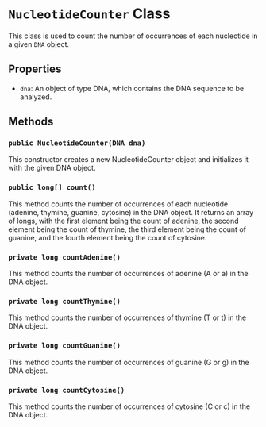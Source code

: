 # `NucleotideCounter` Class

This class is used to count the number of occurrences of each nucleotide in a given `DNA` object.

## Properties

- `dna`: An object of type DNA, which contains the DNA sequence to be analyzed.

## Methods

### `public NucleotideCounter(DNA dna)`
This constructor creates a new NucleotideCounter object and initializes it with the given DNA object.

### `public long[] count()`
This method counts the number of occurrences of each nucleotide (adenine, thymine, guanine, cytosine) in the DNA object. It returns an array of longs, with the first element being the count of adenine, the second element being the count of thymine, the third element being the count of guanine, and the fourth element being the count of cytosine.

### `private long countAdenine()`
This method counts the number of occurrences of adenine (A or a) in the DNA object.

### `private long countThymine()`
This method counts the number of occurrences of thymine (T or t) in the DNA object.

### `private long countGuanine()`
This method counts the number of occurrences of guanine (G or g) in the DNA object.

### `private long countCytosine()`
This method counts the number of occurrences of cytosine (C or c) in the DNA object.
